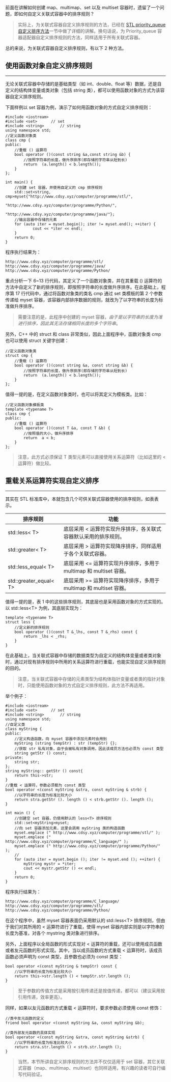 
前面在讲解如何创建 map、multimap、set 以及 multiset 容器时，遗留了一个问题，即如何自定义关联式容器中的排序规则？

> 实际上，为关联式容器自定义排序规则的方法，已经在 [STL priority_queue 自定义排序方法](http://www.cdsy.xyz/computer/programme/stl/20210307/cd161510785212026.html)一节中做了详细的讲解。换句话说，为 Priority_queue 容器适配器自定义排序规则的方法，同样适用于所有关联式容器。

总的来说，为关联式容器自定义排序规则，有以下 2 种方法。

## 使用函数对象自定义排序规则
----------------

无论关联式容器中存储的是基础类型（如 int、double、float 等）数据，还是自定义的结构体变量或类对象（包括 string 类），都可以使用函数对象的方式为该容器自定义排序规则。

下面样例以 set 容器为例，演示了如何用函数对象的方式自定义排序规则：

```
#include <iostream>
#include <set>      // set
#include <string>       // string
using namespace std;
//定义函数对象类
class cmp {
public:
    //重载 () 运算符
    bool operator ()(const string &a,const string &b) {
        //按照字符串的长度，做升序排序(即存储的字符串从短到长)
        return  (a.length() < b.length());
    }
};

int main() {
    //创建 set 容器，并使用自定义的 cmp 排序规则
    std::set<string, cmp>myset{"http://www.cdsy.xyz/computer/programme/stl/",
                               "http://www.cdsy.xyz/computer/programme/Python/",
                               "http://www.cdsy.xyz/computer/programme/java/"};
    //输出容器中存储的元素
    for (auto iter = myset.begin(); iter != myset.end(); ++iter) {
            cout << *iter << endl;
    }
    return 0;
}
```

程序执行结果为：
```
http://www.cdsy.xyz/computer/programme/stl/  
http://www.cdsy.xyz/computer/programme/java/  
http://www.cdsy.xyz/computer/programme/Python/
```

重点分析一下 6~13 行代码，其定义了一个函数对象类，并在其重载 () 运算符的方法中自定义了新的排序规则，即按照字符串的长度做升序排序。在此基础上，程序第 17 行代码中，通过将函数对象类的类名 cmp 通过 set 类模板的第 2 个参数传递给 myset 容器，该容器内部排序数据的规则，就改为了以字符串的长度为标准做升序排序。

> 需要注意的是，此程序中创建的 myset 容器，*由于是以字符串的长度为准进行排序，因此其无法存储相同长度的多个字符串*。

另外，C++ 中的 struct 和 class 非常类似，因此上面程序中，函数对象类 cmp 也可以使用 struct 关键字创建：

```
//定义函数对象类
struct cmp {
    //重载 () 运算符
    bool operator ()(const string &a, const string &b) {
        //按照字符串的长度，做升序排序(即存储的字符串从短到长)
        return  (a.length() < b.length());
    }
};
```

值得一提的是，在定义函数对象类时，也可以将其定义为模板类。比如：

```
//定义函数对象模板类
template <typename T>
class cmp {
public:
    //重载 () 运算符
    bool operator ()(const T &a, const T &b) {
        //按照值的大小，做升序排序
        return  a < b;
    }
};
```

> 注意，此方式必须保证 T 类型元素可以直接使用关系运算符（比如这里的 < 运算符）做比较。

## 重载关系运算符实现自定义排序
-----------------

其实在 STL 标准库中，本就包含几个可供关联式容器使用的排序规则，如表表示。 

| 排序规则                             | 功能                                               |
|----------------------------------|--------------------------------------------------|
| std::less&lt; T&gt;&nbsp; &nbsp; | 底层采用 &lt; 运算符实现升序排序，各关联式容器默认采用的排序规则。             |
| std::greater&lt; T&gt;           | 底层采用 &gt; 运算符实现降序排序，同样适用于各个关联式容器。                |
| std::less_equal&lt; T&gt;        | 底层采用 &lt;= 运算符实现升序排序，多用于 multimap 和 multiset 容器。 |
| std::greater_equal&lt; T&gt;     | 底层采用 &gt;= 运算符实现降序排序，多用于 multimap 和 multiset 容器。 |

值得一提的是，表 1 中的这些排序规则，其底层也是采用函数对象的方式实现的。以 std::less\<T\> 为例，其底层实现为：

```
template <typename T>
struct less {
    //定义新的排序规则
    bool operator ()(const T &_lhs, const T &_rhs) const {
        return _lhs < _rhs;
    }
}
```

在此基础上，当关联式容器中存储的数据类型为自定义的结构体变量或者类对象时，通过对现有排序规则中所用的关系运算符进行重载，也能实现自定义排序规则的目的。

> 注意，当关联式容器中存储的元素类型为结构体指针变量或者类的指针对象时，只能使用函数对象的方式自定义排序规则，此方法不再适用。

举个例子：

```
#include <iostream>
#include <set>      // set
#include <string>       // string
using namespace std;
//自定义类
class myString {
public:
    //定义构造函数，向 myset 容器中添加元素时会用到
    myString (string tempStr) : str (tempStr) {};
    //获取 str 私有对象，由于会被私有对象调用，因此该成员方法也必须为 const 类型
    string getStr () const;
private:
    string str;
};
string myString:: getStr () const{
    return this->str;
}
//重载 < 运算符，参数必须都为 const 类型
bool operator <(const myString &stra, const myString & strb) {
    //以字符串的长度为标准比较大小
    return stra.getStr (). length () < strb.getStr (). length ();
}

int main () {
    //创建空 set 容器，仍使用默认的 less<T> 排序规则
    std::set<myString>myset;
    //向 set 容器添加元素，这里会调用 myString 类的构造函数
    myset.emplace (" http://www.cdsy.xyz/computer/programme/stl/" );
    myset.emplace (" http://www.cdsy.xyz/computer/programme/C_language/" );
    myset.emplace (" http://www.cdsy.xyz/computer/programme/Python/" );
    //
    for (auto iter = myset.begin (); iter != myset.end (); ++iter) {
        myString mystr = *iter;
        cout << mystr.getStr () << endl;
    }
    return 0;
}
```

程序执行结果为：
```
http://www.cdsy.xyz/computer/programme/C_language/ 
http://www.cdsy.xyz/computer/programme/stl/  
http://www.cdsy.xyz/computer/programme/Python/
```

在这个程序中，虽然 myset 容器表面仍采用默认的 std::less\<T\> 排序规则，但由于我们对其所用的 < 运算符进行了重载，使得 myset 容器内部实则是以字符串的长度为基准，对各个 mystring 类对象进行排序。

另外，上面程序以全局函数的形式实现对 < 运算符的重载，还可以使用成员函数或者友元函数的形式实现。其中，当以成员函数的方式重载 < 运算符时，该成员函数必须声明为 const 类型，且参数也必须为 const 类型：

```
bool operator <(const myString & tempStr) const {
    //以字符串的长度为标准比较大小
    return this->str.length () < tempStr.str.length ();
}
```

> 至于参数的传值方式是采用按引用传递还是按值传递，都可以（建议采用按引用传递，效率更高）。

同样，如果以友元函数的方式重载 < 运算符时，要求参数必须使用 const 修饰：

```
//类中友元函数的定义
friend bool operator <(const myString &a, const myString &b);

//类外部友元函数的具体实现
bool operator <(const myString &stra, const myString &strb) {
    //以字符串的长度为标准比较大小
    return stra.str.length () < strb.str.length ();
}
```

> 当然，本节所讲自定义排序规则的方法并不仅仅适用于 set 容器，其它关联式容器（map、multimap、multiset）也同样适用，有兴趣的读者可自行编写代码验证。